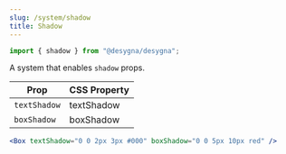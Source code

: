 ```yaml
---
slug: /system/shadow
title: Shadow
---
```


```js
import { shadow } from "@desygna/desygna";
```

A system that enables `shadow` props.

| Prop         | CSS Property |
| ------------ | ------------ |
| `textShadow` | textShadow   |
| `boxShadow`  | boxShadow    |

```jsx
<Box textShadow="0 0 2px 3px #000" boxShadow="0 0 5px 10px red" />
```

